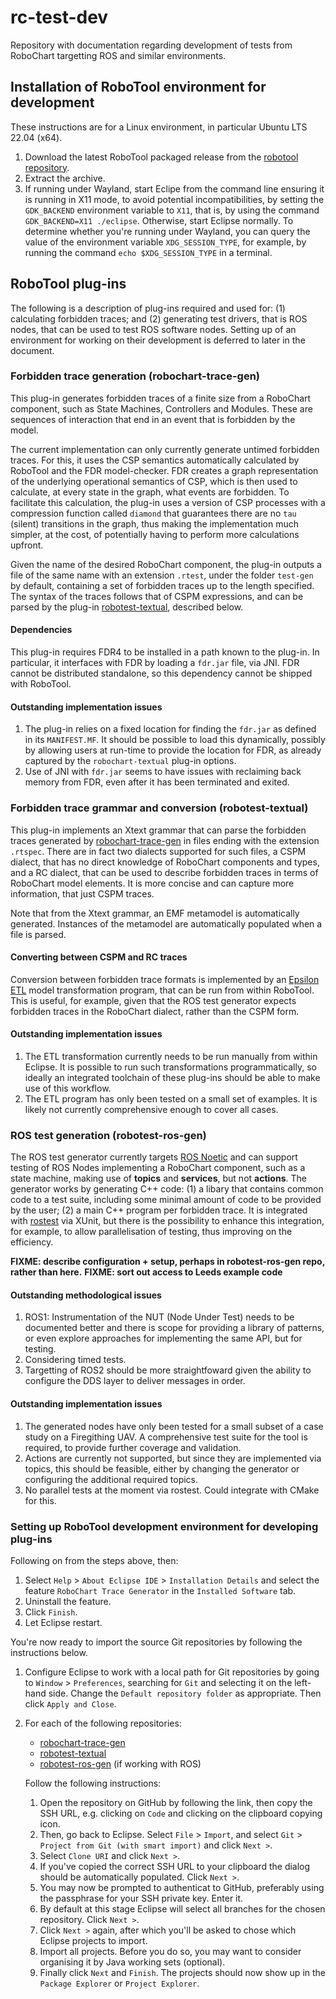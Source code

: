 # rc-test-dev
Repository with documentation regarding development of tests from RoboChart targetting ROS and similar environments.

## Installation of RoboTool environment for development
These instructions are for a Linux environment, in particular Ubuntu LTS 22.04 (x64).

1. Download the latest RoboTool packaged release from the [robotool repository](https://github.com/UoY-RoboStar/robotool/releases).
2. Extract the archive.
3. If running under Wayland, start Eclipe from the command line ensuring it is running in X11 mode, to avoid potential incompatibilities,
   by setting the `GDK_BACKEND` environment variable to `X11`, that is, by using the command `GDK_BACKEND=X11 ./eclipse`. Otherwise, start Eclipse normally. To
   determine whether you're running under Wayland, you can query the value of the environment variable `XDG_SESSION_TYPE`, for
   example, by running the command `echo $XDG_SESSION_TYPE` in a terminal.

## RoboTool plug-ins
The following is a description of plug-ins required and used for: (1) calculating forbidden traces; and (2) 
generating test drivers, that is ROS nodes, that can be used to test ROS software nodes. Setting up of an
environment for working on their development is deferred to later in the document.

### Forbidden trace generation (robochart-trace-gen)
This plug-in generates forbidden traces of a finite size from a RoboChart component, such as State Machines, Controllers and Modules. These are
sequences of interaction that end in an event that is forbidden by the model.

The current implementation can only currently generate untimed forbidden traces. For this, it uses the CSP semantics automatically calculated by
RoboTool and the FDR model-checker. FDR creates a graph representation of the underlying operational semantics of CSP,
which is then used to calculate, at every state in the graph, what events are forbidden. To facilitate this calculation,
the plug-in uses a version of CSP processes with a compression function called `diamond` that guarantees there are no `tau`
(silent) transitions in the graph, thus making the implementation much simpler, at the cost, of potentially having to
perform more calculations upfront.

Given the name of the desired RoboChart component, the plug-in outputs a file of the same name with an extension `.rtest`, under the folder
`test-gen` by default, containing a set of forbidden traces up to the length specified. The syntax of the traces follows that of CSPM
expressions, and can be parsed by the plug-in [robotest-textual](https://github.com/UoY-RoboStar/robotest-textual), described below.

#### Dependencies
This plug-in requires FDR4 to be installed in a path known to the plug-in. In particular, it interfaces with FDR by
loading a `fdr.jar` file, via JNI. FDR cannot be distributed standalone, so this dependency cannot be shipped with RoboTool.

#### Outstanding implementation issues
1. The plug-in relies on a fixed location for finding the `fdr.jar` as defined in its `MANIFEST.MF`. It should be possible to load this dynamically,
   possibly by allowing users at run-time to provide the location for FDR, as already captured by the `robochart-textual` plug-in options.
2. Use of JNI with `fdr.jar` seems to have issues with reclaiming back memory from FDR, even after it has been terminated and exited.

### Forbidden trace grammar and conversion (robotest-textual)
This plug-in implements an Xtext grammar that can parse the forbidden traces generated by [robochart-trace-gen](https://github.com/UoY-RoboStar/robochart-trace-gen/)
in files ending with the extension `.rtspec`. There are in fact two dialects supported for such files, a CSPM dialect, that has no direct 
knowledge of RoboChart components and types, and a RC dialect, that can be used to describe forbidden traces in terms of RoboChart model
elements. It is more concise and can capture more information, that just CSPM traces.

Note that from the Xtext grammar, an EMF metamodel is automatically generated. Instances of the metamodel are automatically 
populated when a file is parsed.

#### Converting between CSPM and RC traces
Conversion between forbidden trace formats is implemented by an [Epsilon](https://eclipse.dev/epsilon/) [ETL](https://eclipse.dev/epsilon/doc/etl/) 
model transformation program, that can be run from within RoboTool. This is useful, for example, given that the ROS test generator expects forbidden 
traces in the RoboChart dialect, rather than the CSPM form.

#### Outstanding implementation issues
1. The ETL transformation currently needs to be run manually from within Eclipse. It is possible to run such transformations programmatically,
   so ideally an integrated toolchain of these plug-ins should be able to make use of this workflow.
2. The ETL program has only been tested on a small set of examples. It is likely not currently comprehensive enough to cover all cases.

### ROS test generation (robotest-ros-gen)
The ROS test generator currently targets [ROS Noetic](http://wiki.ros.org/noetic) and can support testing of ROS Nodes implementing a RoboChart component, such as
a state machine, making use of **topics** and **services**, but not **actions**. The generator works by generating C++ code: (1) a libary
that contains common code to a test suite, including some minimal amount of code to be provided by the user; (2) a main C++ program per
forbidden trace. It is integrated with [rostest](http://wiki.ros.org/rostest) via XUnit, but there is the possibility to enhance this integration, for example,
to allow parallelisation of testing, thus improving on the efficiency. 

**FIXME: describe configuration + setup, perhaps in robotest-ros-gen repo, rather than here.**
**FIXME: sort out access to Leeds example code**

#### Outstanding methodological issues
1. ROS1: Instrumentation of the NUT (Node Under Test) needs to be documented better and there is scope for providing a library of patterns,
or even explore approaches for implementing the same API, but for testing.
2. Considering timed tests.
3. Targetting of ROS2 should be more straightfoward given the ability to configure the DDS layer to deliver messages in order.

#### Outstanding implementation issues
1. The generated nodes have only been tested for a small subset of a case study on a Firegithing UAV. A comprehensive test suite for the
   tool is required, to provide further coverage and validation.
2. Actions are currently not supported, but since they are implemented via topics, this should be feasible, either by changing the generator
   or configuring the additional required topics.
4. No parallel tests at the moment via rostest. Could integrate with CMake for this.

### Setting up RoboTool development environment for developing plug-ins
Following on from the steps above, then:

1. Select `Help` > `About Eclipse IDE` > `Installation Details` and select the feature `RoboChart Trace Generator` in the
   `Installed Software` tab.
2. Uninstall the feature.
3. Click `Finish`.
4. Let Eclipse restart.

You're now ready to import the source Git repositories by following the instructions below.

1. Configure Eclipse to work with a local path for Git repositories by going to `Window` > `Preferences`, searching for `Git`
   and selecting it on the left-hand side. Change the `Default repository folder` as appropriate. Then click `Apply and Close`.
2. For each of the following repositories:
    * [robochart-trace-gen](https://github.com/UoY-RoboStar/robochart-trace-gen)
    * [robotest-textual](https://github.com/UoY-RoboStar/robotest-textual)
    * [robotest-ros-gen](https://github.com/UoY-RoboStar/robotest-ros-gen) (if working with ROS)

   Follow the following instructions:
    1. Open the repository on GitHub by following the link, then copy the SSH URL, e.g. clicking on `Code` and clicking on the
       clipboard copying icon.
    2. Then, go back to Eclipse. Select `File` > `Import`, and select `Git` > `Project from Git (with smart import)` and click `Next >`.
    3. Select `Clone URI` and click `Next >`.
    4. If you've copied the correct SSH URL to your clipboard the dialog should be automatically populated. Click `Next >`.
    5. You may now be prompted to authenticat to GitHub, preferably using the passphrase for your SSH private key. Enter it.
    6. By default at this stage Eclipse will select all branches for the chosen repository. Click `Next >`.
    7. Click `Next >` again, after which you'll be asked to chose which Eclipse projects to import.
    8. Import all projects. Before you do so, you may want to consider organising it by Java working sets (optional).
    9. Finally click `Next` and `Finish`. The projects should now show up in the `Package Explorer` or `Project Explorer`.
